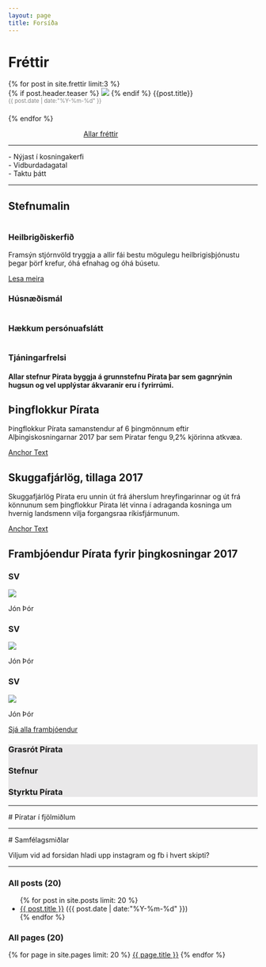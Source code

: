 ```yaml
---
layout: page
title: Forsíða
---
```


# Fréttir

<div class="row">
  {% for post in site.frettir limit:3 %}
  <div class="col-md-4">
    <a href="{{ post.url |relative_url }}" style="text-decoration:none;">
      {% if post.header.teaser %}
      <img class="img-fluid" src="{{ site.baseurl  }}{{post.header.teaser}}">
      {% endif %}
      {{post.title}}
      <span style="display:block; margin:0 0 20px; font-size:80%; color:grey;">{{ post.date | date:"%Y-%m-%d" }}</span>
    </a>
  </div>
  {% endfor %}
</div>

<a href="/frettir/" class="btn btn-purple" style="display:block; margin: auto; width:200px; font-size:1em">Allar fréttir</a>

<hr />

<div class="row">
  <div class="col-md-4">
    - Nýjast í kosningakerfi
  </div>
  <div class="col-md-4">
    - Vidburdadagatal
  </div>
  <div class="col-md-4">
    - Taktu þátt
  </div>
</div>

<hr />
<h2 class="text-center">Stefnumalin</h2>
<div class="row text-center my-4">
  <div class="col-md-3">
    <a href="/stefna/stefnumal/" >
      <img class="img-fluid my-3" src="https://piratar.is/wp-content/uploads/2016/07/heilbrigdismal-160x160.png" alt=""/>
    </a>
      <h3> Heilbrigðiskerfið </h3>
      <p>Framsýn stjórnvöld tryggja a allir fái bestu mögulegu heilbrigisþjónustu þegar þörf krefur, óhá efnahag og óhá búsetu.</p>
    <a href="/stefna/stefnumal" >
      <div class="btn btn-purple">Lesa meira</div>
    </a>
  </div>
  <div class="col-md-3">
      <img class="img-fluid my-3" src="https://piratar.is/wp-content/uploads/2016/07/husnaedismal-160x160.png" alt=""/>
      <h3> Húsnæðismál </h3>
  </div>
  <div class="col-md-3">
      <img class="img-fluid my-3" src="https://piratar.is/wp-content/uploads/2016/07/borgaralaun-160x160.png" alt=""/>
      <h3> Hækkum persónuafslátt </h3>
  </div>
  <div class="col-md-3">
      <img class="img-fluid my-3" src="https://piratar.is/wp-content/uploads/2016/07/stjornarskra-160x160.png" alt=""/>
      <h3> Tjáningarfrelsi </h3>
  </div>
</div>

<div class="row bg-grey text-center py-5">
  <div class="col-md-7 mx-auto">
    <h4>Allar stefnur Pírata byggja á grunnstefnu Pírata þar sem gagnrýnin hugsun og vel upplýstar ákvaranir eru í fyrirrúmi.  </h4>
  </div>
</div>

<div class="row py-5 text-center">
  <div class="col-md-6 bg-purple-light p-5">
    <h2>Þingflokkur Pírata </h2>
    <p>Þingflokkur Pírata samanstendur af 6 þingmönnum eftir Alþingiskosningarnar 2017 þar sem Píratar fengu 9,2% kjörinna atkvæa.  </p>
    <a class="btn btn-white" href="#" target="_blank">Anchor Text</a>
  </div>
  <div class="col-md-6 bg-purple p-5">
    <h2>Skuggafjárlög, tillaga 2017 </h2>
    <p>Skuggafjárlög Pírata eru unnin út frá áherslum hreyfingarinnar og út frá könnunum sem þingflokkur Pírata lét vinna í adraganda kosninga um hvernig landsmenn vilja forgangsraa ríkisfjármunum.  </p>
    <a class="btn btn-white" href="#" target="_blank">Anchor Text</a>
  </div>
</div>


<h2 class="text-center"> Frambjóendur Pírata fyrir þingkosningar 2017 </h2>
<div class="row text-center justify-content-center">
  <div class="col-md-2">
    <h3>SV</h3>
    <img class="img-fluid rounded-circle" src="https://piratar.is/wp-content/uploads/2016/07/XP2017_JonThor_806A9390-300x300.jpg">
    <p>Jón Þór </p>
  </div>
  <div class="col-md-2">
    <h3>SV</h3>
    <img class="img-fluid rounded-circle" src="https://piratar.is/wp-content/uploads/2016/07/XP2017_JonThor_806A9390-300x300.jpg">
    <p>Jón Þór </p>
  </div>

  <div class="col-md-2">
    <h3>SV</h3>
    <img class="img-fluid rounded-circle" src="https://piratar.is/wp-content/uploads/2016/07/XP2017_JonThor_806A9390-300x300.jpg">
    <p>Jón Þór </p>
  </div>

  <div class="col-12 my-5">
    <a class="btn btn-purple" href="#" target="_blank">Sjá alla frambjóendur</a>
  </div>
</div>

<div class="row py-5" style="background:#e9e8e9">
  <div class="col-md-4">
    <h3> Grasrót Pírata </h3>
  </div>
  <div class="col-md-4">
    <h3> Stefnur </h3>
  </div>
  <div class="col-md-4">
    <h3> Styrktu Pírata </h3>
  </div>
</div>



<hr />
# Píratar í fjölmiðlum

<hr />
# Samfélagsmiðlar

Viljum vid ad forsidan hladi upp instagram og fb i hvert skipti?

<hr />

### All posts (20)

<ul class="">
  {% for post in site.posts limit: 20 %}
  <div class="">
    <li>
      <a href="{{ site.baseurl }}{{ post.url }}">{{ post.title }}</a>
      <span>({{ post.date | date:"%Y-%m-%d" }})</span>
    </li>
  </div>
  {% endfor %}
</ul>

### All pages (20)
{% for page in site.pages limit: 20 %}
<a href="{{ site.baseurl }}{{ page.url }}">{{ page.title }}</a>
{% endfor %}


